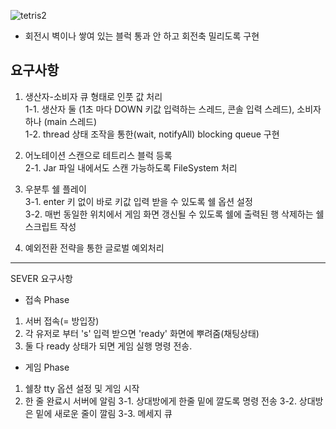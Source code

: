 ![tetris2](https://user-images.githubusercontent.com/12610035/131299100-0bff9fd9-d7d6-4e7d-b3b4-5bfda6addf8f.gif)  
* 회전시 벽이나 쌓여 있는 블럭 통과 안 하고 회전축 밀리도록 구현  

## 요구사항
1. 생산자-소비자 큐 형태로 인풋 값 처리  
1-1. 생산자 둘 (1초 마다 DOWN 키값 입력하는 스레드, 콘솔 입력 스레드), 소비자 하나 (main 스레드)  
1-2. thread 상태 조작을 통한(wait, notifyAll) blocking queue 구현  

2. 어노테이션 스캔으로 테트리스 블럭 등록  
2-1. Jar 파일 내에서도 스캔 가능하도록 FileSystem 처리  

3. 우분투 쉘 플레이  
3-1. enter 키 없이 바로 키값 입력 받을 수 있도록 쉘 옵션 설정  
3-2. 매번 동일한 위치에서 게임 화면 갱신될 수 있도록 쉘에 출력된 행 삭제하는 쉘 스크립트 작성    

4. 예외전환 전략을 통한 글로벌 예외처리 



-------------- 
SEVER 요구사항

* 접속 Phase
1. 서버 접속(= 방입장)
2. 각 유저로 부터 's' 입력 받으면 'ready' 화면에 뿌려줌(채팅상태)
3. 둘 다 ready 상태가 되면 게임 실행 명령 전송.

* 게임 Phase
1. 쉘창 tty 옵션 설정 및 게임 시작
2. 한 줄 완료시 서버에 알림
3-1. 상대방에게 한줄 밑에 깔도록 명령 전송
3-2. 상대방은 밑에 새로운 줄이 깔림
3-3. 메세지 큐
